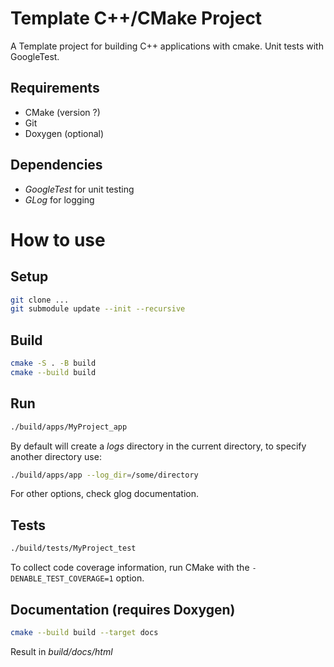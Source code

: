 # Template C++/CMake Project
A Template project for building C++ applications with cmake. Unit tests with GoogleTest.
## Requirements
* CMake (version ?)
* Git
* Doxygen (optional)

## Dependencies
* *GoogleTest* for unit testing
* *GLog* for logging

# How to use

## Setup
```bash
git clone ...
git submodule update --init --recursive
```
## Build
```bash
cmake -S . -B build
cmake --build build
```

## Run
```bash
./build/apps/MyProject_app
```
By default will create a *logs* directory in the current directory, to specify another directory use:
```bash
./build/apps/app --log_dir=/some/directory
```
For other options, check glog documentation.

## Tests
```bash
./build/tests/MyProject_test
```

To collect code coverage information, run CMake with the `-DENABLE_TEST_COVERAGE=1` option.

## Documentation (requires Doxygen)
```bash
cmake --build build --target docs
```
Result in *build/docs/html*
